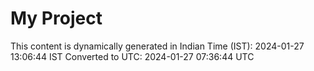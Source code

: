 # My Project

This content is dynamically generated in Indian Time (IST): 2024-01-27 13:06:44 IST
Converted to UTC: 2024-01-27 07:36:44 UTC
